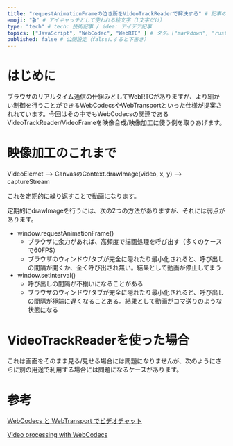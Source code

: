 ```yaml
---
title: "requestAnimationFrameの泣き所をVideoTrackReaderで解決する" # 記事のタイトル
emoji: "🎬" # アイキャッチとして使われる絵文字（1文字だけ）
type: "tech" # tech: 技術記事 / idea: アイデア記事
topics: ["JavaScript", "WebCodec", "WebRTC" ] # タグ。["markdown", "rust", "aws"]のように指定する
published: false # 公開設定（falseにすると下書き）
---
```


# はじめに

ブラウザのリアルタイム通信の仕組みとしてWebRTCがありますが、より細かい制御を行うことができるWebCodecsやWebTransportといった仕様が提案されれています。今回はその中でもWebCodecsの関連であるVideoTrackReader/VideoFrameを映像合成/映像加工に使う例を取りあげます。

# 映像加工のこれまで

VideoElemet --> CanvasのContext.drawImage(video, x, y) --> captureStream

これを定期的に繰り返すことで動画になります。

定期的にdrawImageを行うには、次の2つの方法がありますが、それには弱点があります。

- window.requestAnimationFrame()
  - ブラウザに余力があれば、高頻度で描画処理を呼び出す（多くのケースで60FPS）
  - ブラウザのウィンドウ/タブが完全に隠れたり最小化されると、呼び出しの間隔が開くか、全く呼び出され無い。結果として動画が停止してまう
- window.setInterval()
  - 呼び出しの間隔が不揃いになることがある
  - ブラウザのウィンドウ/タブが完全に隠れたり最小化されると、呼び出しの間隔が極端に遅くなることある。結果として動画がコマ送りのような状態になる

# VideoTrackReaderを使った場合




これは画面をそのまま見る/見せる場合には問題になりませんが、次のようにさらに別の用途で利用する場合には問題になるケースがあります。


# 参考

[WebCodecs と WebTransport でビデオチャット](https://blog.jxck.io/entries/2020-09-01/webcodecs-webtransport-chat.html)

[Video processing with WebCodecs](https://web.dev/webcodecs/)

